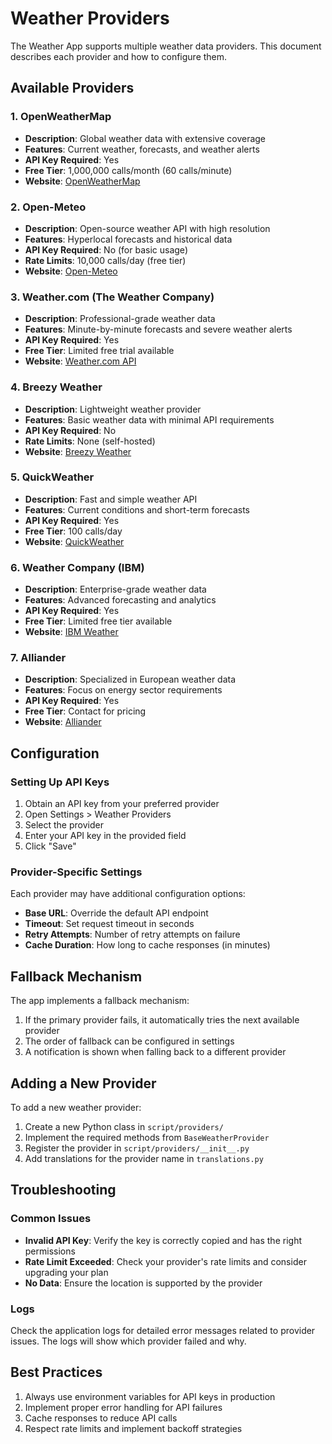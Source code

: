 # Weather Providers

The Weather App supports multiple weather data providers. This document describes each provider and how to configure them.

## Available Providers

### 1. OpenWeatherMap
- **Description**: Global weather data with extensive coverage
- **Features**: Current weather, forecasts, and weather alerts
- **API Key Required**: Yes
- **Free Tier**: 1,000,000 calls/month (60 calls/minute)
- **Website**: [OpenWeatherMap](https://openweathermap.org/)

### 2. Open-Meteo
- **Description**: Open-source weather API with high resolution
- **Features**: Hyperlocal forecasts and historical data
- **API Key Required**: No (for basic usage)
- **Rate Limits**: 10,000 calls/day (free tier)
- **Website**: [Open-Meteo](https://open-meteo.com/)

### 3. Weather.com (The Weather Company)
- **Description**: Professional-grade weather data
- **Features**: Minute-by-minute forecasts and severe weather alerts
- **API Key Required**: Yes
- **Free Tier**: Limited free trial available
- **Website**: [Weather.com API](https://www.weather.com/services/weather-api)

### 4. Breezy Weather
- **Description**: Lightweight weather provider
- **Features**: Basic weather data with minimal API requirements
- **API Key Required**: No
- **Rate Limits**: None (self-hosted)
- **Website**: [Breezy Weather](https://breezy-weather.com/)

### 5. QuickWeather
- **Description**: Fast and simple weather API
- **Features**: Current conditions and short-term forecasts
- **API Key Required**: Yes
- **Free Tier**: 100 calls/day
- **Website**: [QuickWeather](https://quickweather.io/)

### 6. Weather Company (IBM)
- **Description**: Enterprise-grade weather data
- **Features**: Advanced forecasting and analytics
- **API Key Required**: Yes
- **Free Tier**: Limited free tier available
- **Website**: [IBM Weather](https://www.ibm.com/weather/)

### 7. Alliander
- **Description**: Specialized in European weather data
- **Features**: Focus on energy sector requirements
- **API Key Required**: Yes
- **Free Tier**: Contact for pricing
- **Website**: [Alliander](https://www.alliander.com/)

## Configuration

### Setting Up API Keys

1. Obtain an API key from your preferred provider
2. Open Settings > Weather Providers
3. Select the provider
4. Enter your API key in the provided field
5. Click "Save"

### Provider-Specific Settings

Each provider may have additional configuration options:

- **Base URL**: Override the default API endpoint
- **Timeout**: Set request timeout in seconds
- **Retry Attempts**: Number of retry attempts on failure
- **Cache Duration**: How long to cache responses (in minutes)

## Fallback Mechanism

The app implements a fallback mechanism:

1. If the primary provider fails, it automatically tries the next available provider
2. The order of fallback can be configured in settings
3. A notification is shown when falling back to a different provider

## Adding a New Provider

To add a new weather provider:

1. Create a new Python class in `script/providers/`
2. Implement the required methods from `BaseWeatherProvider`
3. Register the provider in `script/providers/__init__.py`
4. Add translations for the provider name in `translations.py`

## Troubleshooting

### Common Issues

- **Invalid API Key**: Verify the key is correctly copied and has the right permissions
- **Rate Limit Exceeded**: Check your provider's rate limits and consider upgrading your plan
- **No Data**: Ensure the location is supported by the provider

### Logs

Check the application logs for detailed error messages related to provider issues. The logs will show which provider failed and why.

## Best Practices

1. Always use environment variables for API keys in production
2. Implement proper error handling for API failures
3. Cache responses to reduce API calls
4. Respect rate limits and implement backoff strategies
